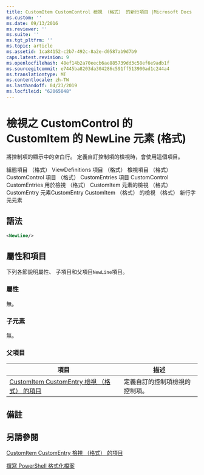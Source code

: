 ```yaml
---
title: CustomItem CustomControl 檢視 （格式） 的新行項目 |Microsoft Docs
ms.custom: ''
ms.date: 09/13/2016
ms.reviewer: ''
ms.suite: ''
ms.tgt_pltfrm: ''
ms.topic: article
ms.assetid: 1ca84152-c2b7-492c-8a2e-d0587ab9d7b9
caps.latest.revision: 9
ms.openlocfilehash: 48ef14b2a70eecb6ae885739dd3c58ef6e9adb1f
ms.sourcegitcommit: e7445ba8203da304286c591ff513900ad1c244a4
ms.translationtype: MT
ms.contentlocale: zh-TW
ms.lasthandoff: 04/23/2019
ms.locfileid: "62065048"
---
```

# <a name="newline-element-for-customitem-for-customcontrol-for-view-format"></a>檢視之 CustomControl 的 CustomItem 的 NewLine 元素 (格式)

將控制項的顯示中的空白行。 定義自訂控制項的檢視時，會使用這個項目。

組態項目 （格式） ViewDefinitions 項目 （格式） 檢視項目 （格式） CustomControl 項目 （格式） CustomEntries 項目 CustomControl CustomEntries 用於檢視 （格式） CustomItem 元素的檢視 （格式） CustomEntry 元素CustomEntry CustomItem （格式） 的檢視 （格式） 新行字元元素

## <a name="syntax"></a>語法

```xml
<NewLine/>
```

## <a name="attributes-and-elements"></a>屬性和項目

下列各節說明屬性、 子項目和父項目`NewLine`項目。

### <a name="attributes"></a>屬性

無。

### <a name="child-elements"></a>子元素

無。

### <a name="parent-elements"></a>父項目

|項目|描述|
|-------------|-----------------|
|[CustomItem CustomEntry 檢視 （格式） 的項目](./customitem-element-for-customentry-for-customcontrol-for-view-format.md)|定義自訂的控制項檢視的控制項。|

## <a name="remarks"></a>備註

## <a name="see-also"></a>另請參閱

[CustomItem CustomEntry 檢視 （格式） 的項目](./customitem-element-for-customentry-for-customcontrol-for-view-format.md)

[撰寫 PowerShell 格式化檔案](./writing-a-powershell-formatting-file.md)

